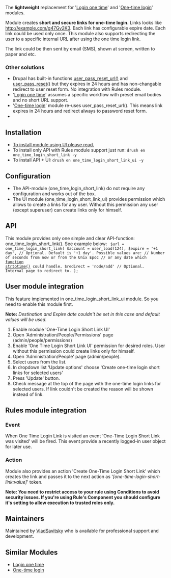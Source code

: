 The <strong>lightweight</strong> replacement for '<a href="https://www.drupal.org/project/login_one_time" title="'Login one time' module">Login one time</a>' and '<a href="https://www.drupal.org/project/one_time_login" title="'One-time login' module">One-time login</a>' modules.

Module creates <strong>short and secure links  for one-time login.</strong> Links looks like http://example.com/g47Gv2K3. Each link has configurable expire date. Each link could be used only once. This module also supports redirecting the user to a specific internal URL after using the one time login link.

The link could be then sent by email (SMS), shown at screen, written to paper and etc.

<h3>Other solutions</h3>
<ul>
  <li>Drupal has built-in functions <a href="https://api.drupal.org/api/drupal/modules%21user%21user.module/function/user_pass_reset_url/7">user_pass_reset_url()</a> and <a href="https://api.drupal.org/api/drupal/modules!user!user.pages.inc/function/user_pass_reset/7">user_pass_reset()</a> but they expires in 24 hours and has non-changable redirect to user reset form. No integration with Rules module.</li>
  <li>'<a href="https://www.drupal.org/project/login_one_time" title="'Login one time' module">Login one time</a>' assumes a specific workflow with preset email bodies and no short URL support.</li>
  <li>'<a href="https://www.drupal.org/project/one_time_login" title="'One-time login' module">One-time login</a>' module re-uses user_pass_reset_url(). This means link expires in 24 hours and redirect always to password reset form.</li>
  <li></li>
</ul>

<h2>Installation</h2>
<ul>
  <li><a href="https://www.drupal.org/documentation/install/modules-themes/modules-7">To install module using UI please read.</a></li>
  <li>To install only API with Rules module support just run:
<code>drush en one_time_login_short_link -y</code></li>
  <li>To install API + UI:
<code>drush en one_time_login_short_link_ui -y</code></li>
</ul>

<h2>Configuration</h2>
<ul>
  <li>The API-module (one_time_login_short_link) do not require any configuration and works out of the box.</li>
  <li>The UI module (one_time_login_short_link_ui) provides permission which allows to create a links for any user. Without this permission any user (except superuser) can create links only for himself.</li>
</ul>

<h2>API</h2>

This module provides only one simple and clear API-function: one_time_login_short_link(). See example below:
<code>
  $url = one_time_login_short_link( 
    $account = user_load(124),
    $expire = '+1 day',
        // Optional. Default is '+1 day'. Possible values are:
        // Number of seconds from now or from the Unix Epoc 
        // or any date which <a href="http://php.net/manual/en/function.strtotime.php">function strtotime()</a> could handle.
    $redirect = 'node/add' 
        // Optional. Internal page to redirect to.
  );
</code>

<h2>User module integration</h2>

This feature implemented in one_time_login_short_link_ui module. So you need to enable this module first.

<strong>Note:</strong> <em>Destination and Expire date couldn't be set in this case and default values will be used.</em>

<ol>
  <li>Enable module 'One-Time Login Short Link UI'</li>
  <li>Open 'Administration/People/Permissions' page (admin/people/permissions)</li>
  <li>Enable 'One Time Login Short Link UI' permission for desired roles. User without this permission could create links only for himself.</li>
  <li>Open 'Administration/People' page (admin/people).</li>
  <li>Select users from the list.</li>
  <li>In dropdown list 'Update options' choose 'Create one-time login short links for selected users'</li>
  <li>Press 'Update' button.</li>
  <li>Check message at the top of the page with the one-time login links for selected users. If link couldn't be created the reason will be shown instead of link.</li>
</ol>

<h2>Rules module integration</h2>

<h3>Event</h3>
When One Time Login Link is visited  an event 'One-Time Login Short Link was visited' will be fired. This event provide a recently logged-in user object for later use.

<h3>Action</h3>
Module also provides an action 'Create One-Time Login Short Link' which creates the link and passes it to the next action as '<em>[one-time-login-short-link:value]</em>' token.

<strong>Note: You need to restrict access to your rule using Conditions to avoid security issues.
If you're using Rule's Component you should configure it's setting to allow execution to trusted roles only.</strong>

<h2>Maintainers</h2>
Maintained by <a href="https://www.drupal.org/u/vladsavitsky" title="Experienced Drupal Developer">VladSavitsky</a> who is available for professional support and development.

<h2>Similar Modules</h2>

<ul>
  <li><a href="https://www.drupal.org/project/login_one_time" title="'Login one time' module">Login one time</a></li>
  <li><a href="https://www.drupal.org/project/one_time_login" title="'One-time login' module">One-time login</a></li>
</ul>
